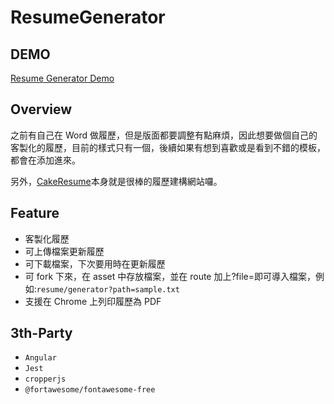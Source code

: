 # ResumeGenerator

## DEMO

[Resume Generator Demo](https://marshal604.github.io/resume-generator/dist/#/resume/generator?path=sample.txt)

## Overview

之前有自己在 Word 做履歷，但是版面都要調整有點麻煩，因此想要做個自己的客製化的履歷，目前的樣式只有一個，後續如果有想到喜歡或是看到不錯的模板，都會在添加進來。

另外，[CakeResume](<[Cakeresume.com](https://www.cakeresume.com/dashboard)>)本身就是很棒的履歷建構網站囉。

## Feature

- 客製化履歷
- 可上傳檔案更新履歷
- 可下載檔案，下次要用時在更新履歷
- 可 fork 下來，在 asset 中存放檔案，並在 route 加上?file=<filename>即可導入檔案，例如:`resume/generator?path=sample.txt`
- 支援在 Chrome 上列印履歷為 PDF

## 3th-Party

- `Angular`
- `Jest`
- `cropperjs`
- `@fortawesome/fontawesome-free`
